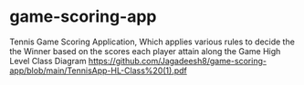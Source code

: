 # game-scoring-app
Tennis Game Scoring Application, Which applies  various rules to decide the the Winner based on the scores each player attain along the Game
High Level Class Diagram 
https://github.com/Jagadeesh8/game-scoring-app/blob/main/TennisApp-HL-Class%20(1).pdf
